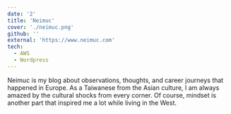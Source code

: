 ```yaml
---
date: '2'
title: 'Neimuc'
cover: './neimuc.png'
github: ''
external: 'https://www.neimuc.com'
tech:
  - AWS
  - Wordpress
---
```


Neimuc is my blog about observations, thoughts, and career journeys that happened in Europe. As a Taiwanese from the Asian culture, I am always amazed by the cultural shocks from every corner. Of course, mindset is another part that inspired me a lot while living in the West.
